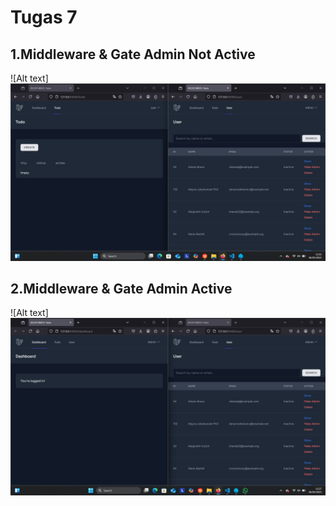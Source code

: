 # Tugas 7 

## 1.Middleware & Gate Admin Not Active
![Alt text]![alt text](<screenshot/Tugas7/Tugas7 Middleware & Gate Not Active.png>)

## 2.Middleware & Gate Admin Active 
![Alt text]![alt text](<screenshot/Tugas7/Tugas7 Middleware & Gate Active.png>)